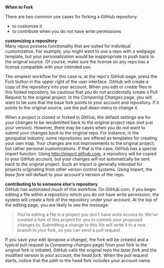 <strong>When to Fork</strong>  

There are two common use cases for forking a GitHub repository:
* to customize it
* to contribute when you do not have write permissions

**customizing a repository**  
Many repos possess functionality that are suited for individual customization. For example, you might want to use a repo with a webpage template, but your personalization would be inappropriate to push back to the original source. Of course, make sure the license on any repo has a license compatible with your intended use.  

The simplest workflow for this case is, at the repo's GitHub page, press the Fork button in the upper right of the user interface. GitHub will create a copy of the repository into your account. When you edit or create files in this forked repository, be cautious that you do not accidentally create a Pull Request to the original project. In the *Comparing Changes* page, you will want to be sure that the base fork points to your account and repository. If it points to the original source, use the pull down menu to change it.  

When a project is cloned or forked in GitHub, the default settings are for your changes to be resubmitted back to the original project repo (not just your version). However, there may be cases when you do not want to submit your changes back to the original repo. For instance, in the geospatial industry, some repositories are offered as templates for creating your own map. Your changes are not improvements to the original project, but rather personal customizations. If that is the case, GitHub has a special import function. Using http://import.github.com, a repository will be copied to your GitHub account, but your changes will not automatically be sent back to the original project. Such an import is generally intended for projects originating from other verson control systems. Using Import, the <i>base fork</i> will default to your account's version of the repo.


**contributing to to someone else's repository**  
GitHub has automated much of this workflow. On GitHub.com, if you begin editing a file within a repository which you do not have write permission, the system will create a fork of the repository under your account. At the top of the editing page, you are likely to see the message: <blockquote>You’re editing a file in a project you don’t have write access to. We’ve created a fork of this project for you to commit your proposed changes to. Submitting a change to this file will write it to a new branch in your fork, so you can send a pull request.</blockquote>

If you save your edit (propose a change), the fork will be created and a typical pull request (a *Comparing changes* page) from your fork to the original fork is initiated. GitHub calls the original repo the <i>base fork</i> and the modified version in your account, the <i>head fork</i>. When the pull request starts, notice that the path to the head fork includes your account name.
